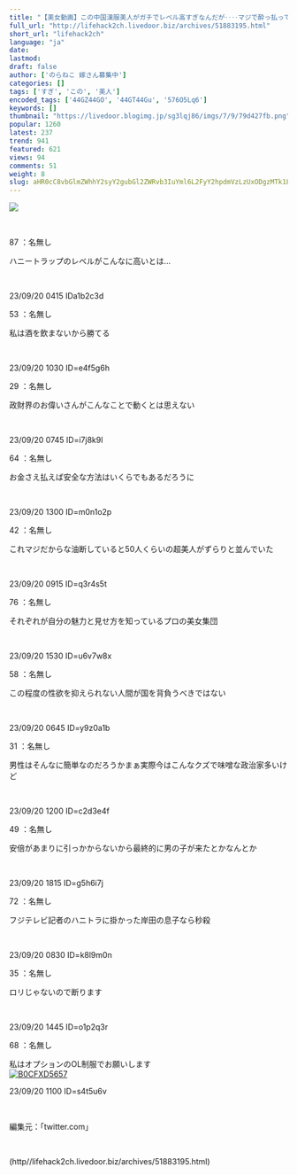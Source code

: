 ```yaml
---
title: "【美女動画】この中国漢服美人がガチでレベル高すぎなんだが‥‥マジで酔っ払ってる状態でこれを拒否した安倍ちゃん凄すぎだろ😲"
full_url: "http://lifehack2ch.livedoor.biz/archives/51883195.html"
short_url: "lifehack2ch"
language: "ja"
date: 
lastmod: 
draft: false
author: ['のらねこ 嫁さん募集中']
categories: []
tags: ['すぎ', 'この', '美人']
encoded_tags: ['44GZ44GO', '44GT44Gu', '576O5Lq6']
keywords: []
thumbnail: "https://livedoor.blogimg.jp/sg3lqj86/imgs/7/9/79d427fb.png"
popular: 1260
latest: 237
trend: 941
featured: 621
views: 94
comments: 51
weight: 8
slug: aHR0cC8vbGlmZWhhY2syY2gubGl2ZWRvb3IuYml6L2FyY2hpdmVzLzUxODgzMTk1Lmh0bWw=
---
```


![](https://livedoor.blogimg.jp/sg3lqj86/imgs/7/9/79d427fb.png)

<div> <p></p><br> <p class='t_name'>87 ：名無し</p> <p class='r4'>ハニートラップのレベルがこんなに高いとは... </p><br><p>23/09/20 0415 IDa1b2c3d</p> <p class='t_name'>53 ：名無し</p> <p class='r4'>私は酒を飲まないから勝てる </p><br><p>23/09/20 1030 ID=e4f5g6h</p> <p class='t_name'>29 ：名無し</p> <p class='r4'>政財界のお偉いさんがこんなことで動くとは思えない </p><br><p>23/09/20 0745 ID=i7j8k9l</p> <p class='t_name'>64 ：名無し</p> <p class='r4'>お金さえ払えば安全な方法はいくらでもあるだろうに </p><br><p>23/09/20 1300 ID=m0n1o2p</p> <p class='t_name'>42 ：名無し</p> <p class='r4'>これマジだからな油断していると50人くらいの超美人がずらりと並んでいた </p><br><p>23/09/20 0915 ID=q3r4s5t</p> <p class='t_name'>76 ：名無し</p> <p class='r4'>それぞれが自分の魅力と見せ方を知っているプロの美女集団 </p><br><p>23/09/20 1530 ID=u6v7w8x</p> <p class='t_name'>58 ：名無し</p> <p class='r4'>この程度の性欲を抑えられない人間が国を背負うべきではない </p><br><p>23/09/20 0645 ID=y9z0a1b</p> <p class='t_name'>31 ：名無し</p> <p class='r4'>男性はそんなに簡単なのだろうかまぁ実際今はこんなクズで味噌な政治家多いけど </p><br><p>23/09/20 1200 ID=c2d3e4f</p> <p class='t_name'>49 ：名無し</p> <p class='r4'>安倍があまりに引っかからないから最終的に男の子が来たとかなんとか </p><br><p>23/09/20 1815 ID=g5h6i7j</p> <p class='t_name'>72 ：名無し</p> <p class='r4'>フジテレビ記者のハニトラに掛かった岸田の息子なら秒殺 </p><br><p>23/09/20 0830 ID=k8l9m0n</p> <p class='t_name'>35 ：名無し</p> <p class='r4'>ロリじゃないので断ります </p><br><p>23/09/20 1445 ID=o1p2q3r</p> <p class='t_name'>68 ：名無し</p> <p class='r2'>私はオプションのOL制服でお願いします<br><a href='https//www.amazon.co.jp/dp/B0CFXD5657/?tag=nishiky24-22' target='_blank'><img src='https//m.media-amazon.com/images/I/41B+fi5O4wL._SL500_.jpg' alt='B0CFXD5657' border='0'></a> </p><p>23/09/20 1100 ID=s4t5u6v</p> <br><p class='p_url'>編集元：「twitter.com」</p> <br clear='all'></div>

(http//lifehack2ch.livedoor.biz/archives/51883195.html)
